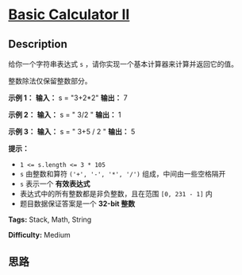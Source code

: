 # [Basic Calculator II][title]

## Description

给你一个字符串表达式 `s` ，请你实现一个基本计算器来计算并返回它的值。

整数除法仅保留整数部分。

**示例 1：**
            **输入：** s = "3+2*2"    **输出：** 7    

**示例 2：**
            **输入：** s = " 3/2 "    **输出：** 1    

**示例 3：**
            **输入：** s = " 3+5 / 2 "    **输出：** 5    

**提示：**

  * `1 <= s.length <= 3 * 105`
  * `s` 由整数和算符 `('+', '-', '*', '/')` 组成，中间由一些空格隔开
  * `s` 表示一个 **有效表达式**
  * 表达式中的所有整数都是非负整数，且在范围 `[0, 231 - 1]` 内
  * 题目数据保证答案是一个 **32-bit 整数**


**Tags:** Stack, Math, String

**Difficulty:** Medium

## 思路

[title]: https://leetcode-cn.com/problems/basic-calculator-ii
